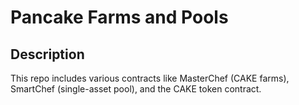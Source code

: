 # Pancake Farms and Pools

## Description

This repo includes various contracts like MasterChef (CAKE farms), SmartChef (single-asset pool), and the CAKE token contract.
